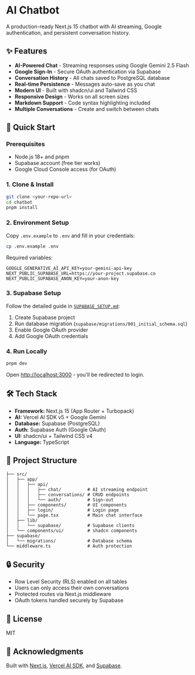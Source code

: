 # AI Chatbot

A production-ready Next.js 15 chatbot with AI streaming, Google authentication, and persistent conversation history.

## ✨ Features

- **AI-Powered Chat** - Streaming responses using Google Gemini 2.5 Flash
- **Google Sign-In** - Secure OAuth authentication via Supabase
- **Conversation History** - All chats saved to PostgreSQL database
- **Real-time Persistence** - Messages auto-save as you chat
- **Modern UI** - Built with shadcn/ui and Tailwind CSS
- **Responsive Design** - Works on all screen sizes
- **Markdown Support** - Code syntax highlighting included
- **Multiple Conversations** - Create and switch between chats

## 🚀 Quick Start

### Prerequisites

- Node.js 18+ and pnpm
- Supabase account (free tier works)
- Google Cloud Console access (for OAuth)

### 1. Clone & Install

```bash
git clone <your-repo-url>
cd chatbot
pnpm install
```

### 2. Environment Setup

Copy `.env.example` to `.env` and fill in your credentials:

```bash
cp .env.example .env
```

Required variables:
```env
GOOGLE_GENERATIVE_AI_API_KEY=your-gemini-api-key
NEXT_PUBLIC_SUPABASE_URL=https://your-project.supabase.co
NEXT_PUBLIC_SUPABASE_ANON_KEY=your-anon-key
```

### 3. Supabase Setup

Follow the detailed guide in [`SUPABASE_SETUP.md`](./SUPABASE_SETUP.md):

1. Create Supabase project
2. Run database migration (`supabase/migrations/001_initial_schema.sql`)
3. Enable Google OAuth provider
4. Add Google OAuth credentials

### 4. Run Locally

```bash
pnpm dev
```

Open [http://localhost:3000](http://localhost:3000) - you'll be redirected to login.

## 🛠️ Tech Stack

- **Framework:** Next.js 15 (App Router + Turbopack)
- **AI:** Vercel AI SDK v5 + Google Gemini
- **Database:** Supabase (PostgreSQL)
- **Auth:** Supabase Auth (Google OAuth)
- **UI:** shadcn/ui + Tailwind CSS v4
- **Language:** TypeScript

## 📁 Project Structure

```
├── src/
│   ├── app/
│   │   ├── api/
│   │   │   ├── chat/          # AI streaming endpoint
│   │   │   ├── conversations/ # CRUD endpoints
│   │   │   └── auth/          # Sign-out
│   │   ├── components/        # UI components
│   │   ├── login/             # Login page
│   │   └── page.tsx           # Main chat interface
│   ├── lib/
│   │   └── supabase/          # Supabase clients
│   └── components/ui/         # shadcn components
├── supabase/
│   └── migrations/            # Database schema
└── middleware.ts              # Auth protection
```

## 🔒 Security

- Row Level Security (RLS) enabled on all tables
- Users can only access their own conversations
- Protected routes via Next.js middleware
- OAuth tokens handled securely by Supabase

## 📝 License

MIT

## 🙏 Acknowledgments

Built with [Next.js](https://nextjs.org), [Vercel AI SDK](https://sdk.vercel.ai), and [Supabase](https://supabase.com).
